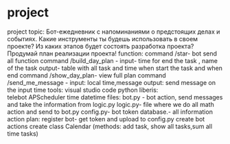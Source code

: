 # project
project topic: Бот-ежедневник с напоминаниями о предстоящих делах и событиях.
Какие инструменты ты будешь использовать в своем проекте?
 Из каких этапов будет состоять разработка проекта?
Продумай план реализации проекта!
function:
command /star- bot send all function
command /build_day_plan - input- time for end the task , name of the task output- table with all task and time when start the task and when end
command /show_day_plan- view full plan
command /send_me_message - input:  local time,message output: send message on the input time 
tools: 
visual studio code 
python
liberis:  
telebot
APScheduler
time 
datetime
files: 
bot.py - bot action, send messages and take the information from logic.py
logic.py- file where we do all math action and send to bot.py
config.py- bot token
database.- all information
action plan: 
register bot- get token and upload to config.py 
create bot actions 
create class Calendar (methods: add task, show all tasks,sum all time tasks)


